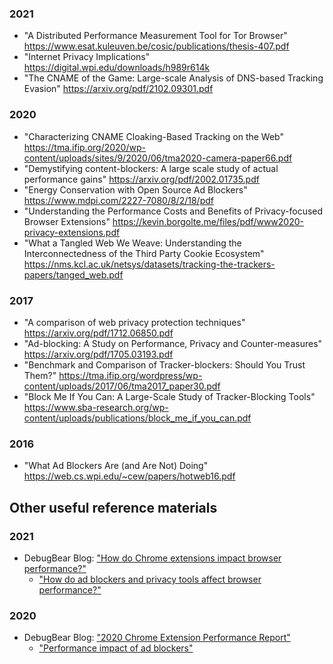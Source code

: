 ### 2021

* "A Distributed Performance Measurement Tool for Tor Browser" https://www.esat.kuleuven.be/cosic/publications/thesis-407.pdf
* "Internet Privacy Implications" https://digital.wpi.edu/downloads/h989r614k
* "The CNAME of the Game: Large-scale Analysis of DNS-based Tracking Evasion" https://arxiv.org/pdf/2102.09301.pdf

### 2020

* "Characterizing CNAME Cloaking-Based Tracking on the Web" https://tma.ifip.org/2020/wp-content/uploads/sites/9/2020/06/tma2020-camera-paper66.pdf
* "Demystifying content-blockers: A large scale study of actual performance gains" https://arxiv.org/pdf/2002.01735.pdf
* "Energy Conservation with Open Source Ad Blockers" https://www.mdpi.com/2227-7080/8/2/18/pdf
* "Understanding the Performance Costs and Benefits of Privacy-focused Browser Extensions" https://kevin.borgolte.me/files/pdf/www2020-privacy-extensions.pdf
* "What a Tangled Web We Weave: Understanding the Interconnectedness of the Third Party Cookie Ecosystem" https://nms.kcl.ac.uk/netsys/datasets/tracking-the-trackers-papers/tanged_web.pdf

### 2017

* "A comparison of web privacy protection techniques" https://arxiv.org/pdf/1712.06850.pdf
* "Ad-blocking: A Study on Performance, Privacy and Counter-measures" https://arxiv.org/pdf/1705.03193.pdf
* "Benchmark and Comparison of Tracker-blockers: Should You Trust Them?" https://tma.ifip.org/wordpress/wp-content/uploads/2017/06/tma2017_paper30.pdf
* "Block Me If You Can: A Large-Scale Study of Tracker-Blocking Tools" https://www.sba-research.org/wp-content/uploads/publications/block_me_if_you_can.pdf

### 2016

* "What Ad Blockers Are (and Are Not) Doing" https://web.cs.wpi.edu/~cew/papers/hotweb16.pdf

## Other useful reference materials

### 2021

- DebugBear Blog: ["How do Chrome extensions impact browser performance?"](https://www.debugbear.com/blog/chrome-extension-performance-2021)
    - ["How do ad blockers and privacy tools affect browser performance?"](https://www.debugbear.com/blog/chrome-extension-performance-2021#how-do-ad-blockers-and-privacy-tools-affect-browser-performance)

### 2020

- DebugBear Blog: ["2020 Chrome Extension Performance Report"](https://www.debugbear.com/blog/2020-chrome-extension-performance-report)
    - ["Performance impact of ad blockers"](https://www.debugbear.com/blog/2020-chrome-extension-performance-report#performance-impact-of-ad-blockers)

